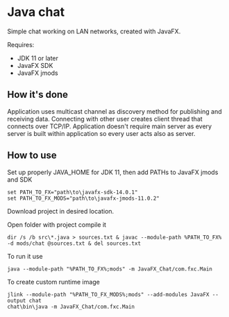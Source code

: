 # Java chat
Simple chat working on LAN networks, created with JavaFX.

Requires:
- JDK 11 or later
- JavaFX SDK
- JavaFX jmods

## How it's done

 Application uses multicast channel as discovery method for publishing and receiving data.
 Connecting with other user creates client thread that connects over TCP/IP.
 Application doesn't require main server as every server is built within application so
 every user acts also as server.
 
## How to use

Set up properly JAVA_HOME for JDK 11, then add PATHs to JavaFX jmods and SDK
```
set PATH_TO_FX="path\to\javafx-sdk-14.0.1"
set PATH_TO_FX_MODS="path\to\javafx-jmods-11.0.2"
```

Download project in desired location.

Open folder with project compile it
```
dir /s /b src\*.java > sources.txt & javac --module-path %PATH_TO_FX% -d mods/chat @sources.txt & del sources.txt
```

To run it use
```
java --module-path "%PATH_TO_FX%;mods" -m JavaFX_Chat/com.fxc.Main
```

To create custom runtime image
```
jlink --module-path "%PATH_TO_FX_MODS%;mods" --add-modules JavaFX --output chat
chat\bin\java -m JavaFX_Chat/com.fxc.Main
```

